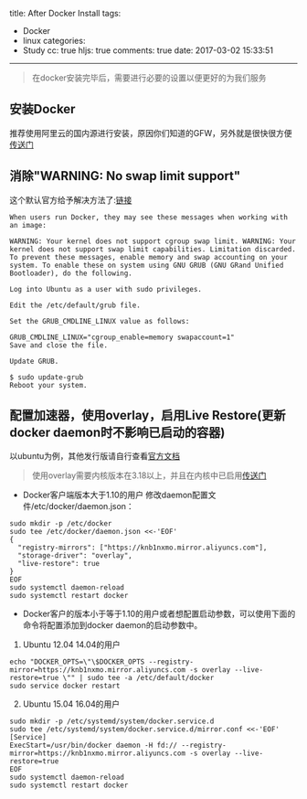 title: After Docker Install
tags:
  - Docker
  - linux
categories:
  - Study
cc: true
hljs: true
comments: true
date: 2017-03-02 15:33:51
---
> 在docker安装完毕后，需要进行必要的设置以便更好的为我们服务

## 安装Docker
推荐使用阿里云的国内源进行安装，原因你们知道的GFW，另外就是很快很方便[传送门](http://mirrors.aliyun.com/help/docker-engine)

## 消除"WARNING: No swap limit support"
这个默认官方给予解决方法了:[链接](https://docs.docker.com/engine/installation/linux/ubuntu/)
```
When users run Docker, they may see these messages when working with an image:

WARNING: Your kernel does not support cgroup swap limit. WARNING: Your
kernel does not support swap limit capabilities. Limitation discarded.
To prevent these messages, enable memory and swap accounting on your system. To enable these on system using GNU GRUB (GNU GRand Unified Bootloader), do the following.

Log into Ubuntu as a user with sudo privileges.

Edit the /etc/default/grub file.

Set the GRUB_CMDLINE_LINUX value as follows:

GRUB_CMDLINE_LINUX="cgroup_enable=memory swapaccount=1"
Save and close the file.

Update GRUB.

$ sudo update-grub
Reboot your system.
```

## 配置加速器，使用overlay，启用Live Restore(更新docker daemon时不影响已启动的容器)
以ubuntu为例，其他发行版请自行查看[官方文档](https://docs.docker.com)
> 使用overlay需要内核版本在3.18以上，并且在内核中已启用[传送门](http://snakeliwei.github.io/2015/12/03/Docker-overlay/)

- Docker客户端版本大于1.10的用户
修改daemon配置文件/etc/docker/daemon.json：
```
sudo mkdir -p /etc/docker
sudo tee /etc/docker/daemon.json <<-'EOF'
{
  "registry-mirrors": ["https://knb1nxmo.mirror.aliyuncs.com"],
  "storage-driver": "overlay",
  "live-restore": true
}
EOF
sudo systemctl daemon-reload
sudo systemctl restart docker
```
- Docker客户的版本小于等于1.10的用户或者想配置启动参数，可以使用下面的命令将配置添加到docker daemon的启动参数中。

1. Ubuntu 12.04 14.04的用户
```
echo "DOCKER_OPTS=\"\$DOCKER_OPTS --registry-mirror=https://knb1nxmo.mirror.aliyuncs.com -s overlay --live-restore=true \"" | sudo tee -a /etc/default/docker
sudo service docker restart
```
2. Ubuntu 15.04 16.04的用户
```
sudo mkdir -p /etc/systemd/system/docker.service.d
sudo tee /etc/systemd/system/docker.service.d/mirror.conf <<-'EOF'
[Service]
ExecStart=/usr/bin/docker daemon -H fd:// --registry-mirror=https://knb1nxmo.mirror.aliyuncs.com -s overlay --live-restore=true
EOF
sudo systemctl daemon-reload
sudo systemctl restart docker
```
